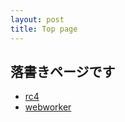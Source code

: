 ```yaml
---
layout: post
title: Top page
---
```


## 落書きページです

- [rc4](/rc4.html)
- [webworker](/webworker.html)